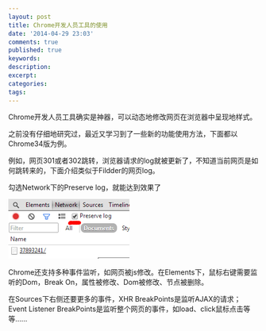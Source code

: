 ```yaml
---
layout: post
title: Chrome开发人员工具的使用
date: '2014-04-29 23:03'
comments: true
published: true
keywords: 
description: 
excerpt: 
categories: 
tags: 
---
```


Chrome开发人员工具确实是神器，可以动态地修改网页在浏览器中呈现地样式。

之前没有仔细地研究过，最近又学习到了一些新的功能使用方法，下面都以Chrome34版为例。

例如，网页301或者302跳转，浏览器请求的log就被更新了，不知道当前网页是如何跳转来的，下面介绍类似于Fildder的网页log。

勾选Network下的Preserve log，就能达到效果了

![Alt text](/images/20140429231440.jpg)  

Chrome还支持多种事件监听，如网页被js修改。在Elements下，鼠标右键需要监听的Dom，Break On，属性被修改、Dom被修改、节点被删除。

在Sources下右侧还要更多的事件，XHR BreakPoints是监听AJAX的请求；Event Listener BreakPoints是监听整个网页的事件，如load、click鼠标点击等等……